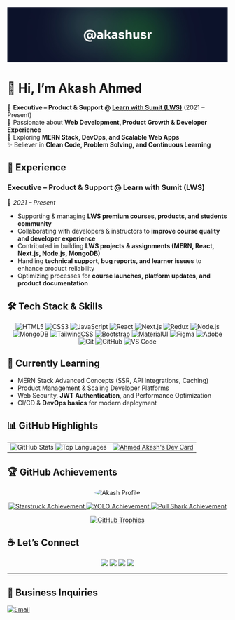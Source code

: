 <!-- Banner -->
<img src="./assets/akashusr-github-akash-ahmed.jpeg" alt="Akash Ahmed's GitHub Banner" />

# 👋 Hi, I’m Akash Ahmed

💼 **Executive – Product & Support @ [Learn with Sumit (LWS)](https://learnwithsumit.com/)** (2021 – Present) <br>
🚀 Passionate about **Web Development, Product Growth & Developer Experience**<br>
🌱 Exploring **MERN Stack, DevOps, and Scalable Web Apps**<br>
✨ Believer in **Clean Code, Problem Solving, and Continuous Learning**

## 💼 Experience

### **Executive – Product & Support @ Learn with Sumit (LWS)**

📍 _2021 – Present_

-   Supporting & managing **LWS premium courses, products, and students community**
-   Collaborating with developers & instructors to **improve course quality and developer experience**
-   Contributed in building **LWS projects & assignments (MERN, React, Next.js, Node.js, MongoDB)**
-   Handling **technical support, bug reports, and learner issues** to enhance product reliability
-   Optimizing processes for **course launches, platform updates, and product documentation**

## 🛠️ Tech Stack & Skills

<div align="center">

![HTML5](https://img.shields.io/badge/HTML5-E34F26?style=for-the-badge&logo=html5&logoColor=white)
![CSS3](https://img.shields.io/badge/CSS3-1572B6?style=for-the-badge&logo=css3&logoColor=white)
![JavaScript](https://img.shields.io/badge/JavaScript-F7DF1E?style=for-the-badge&logo=javascript&logoColor=black)
![React](https://img.shields.io/badge/React-61DAFB?style=for-the-badge&logo=react&logoColor=black)
![Next.js](https://img.shields.io/badge/Next.js-000000?style=for-the-badge&logo=next.js&logoColor=white)
![Redux](https://img.shields.io/badge/Redux-764ABC?style=for-the-badge&logo=redux&logoColor=white)
![Node.js](https://img.shields.io/badge/Node.js-3C873A?style=for-the-badge&logo=node.js&logoColor=white)
![MongoDB](https://img.shields.io/badge/MongoDB-4EA94B?style=for-the-badge&logo=mongodb&logoColor=white)
![TailwindCSS](https://img.shields.io/badge/Tailwind_CSS-38B2AC?style=for-the-badge&logo=tailwind-css&logoColor=white)
![Bootstrap](https://img.shields.io/badge/Bootstrap-563D7C?style=for-the-badge&logo=bootstrap&logoColor=white)
![MaterialUI](https://img.shields.io/badge/Material_UI-007FFF?style=for-the-badge&logo=mui&logoColor=white)
![Figma](https://img.shields.io/badge/Figma-F24E1E?style=for-the-badge&logo=figma&logoColor=white)
![Adobe](https://img.shields.io/badge/Adobe-FF0000?style=for-the-badge&logo=adobe&logoColor=white)
![Git](https://img.shields.io/badge/Git-F05032?style=for-the-badge&logo=git&logoColor=white)
![GitHub](https://img.shields.io/badge/GitHub-181717?style=for-the-badge&logo=github&logoColor=white)
![VS Code](https://img.shields.io/badge/VS_Code-007ACC?style=for-the-badge&logo=visual-studio-code&logoColor=white)

</div>

## 🌱 Currently Learning

-   MERN Stack Advanced Concepts (SSR, API Integrations, Caching)
-   Product Management & Scaling Developer Platforms
-   Web Security, **JWT Authentication**, and Performance Optimization
-   CI/CD & **DevOps basics** for modern deployment

## 📊 GitHub Highlights

<table border="0">
  <tr>
    <td>
      <img src="https://github-readme-stats.vercel.app/api?username=akashusr&show_icons=true&theme=tokyonight" alt="GitHub Stats" />
      <img src="https://github-readme-stats.vercel.app/api/top-langs/?username=akashusr&layout=compact&theme=tokyonight" alt="Top Languages" />
    </td>
    <td>
      <a href="https://app.daily.dev/akashusr"><img src="https://api.daily.dev/devcards/v2/o9MEldbrfOKSviCyWdpmT.png?type=default&r=hui" width="356" alt="Ahmed Akash's Dev Card"/></a>
    </td>
  </tr>
</table>

## 🏆 GitHub Achievements

<p align="center">
  <img src="https://github.com/akashusr.png" width="100" style="border-radius:50%" alt="Akash Profile"/>
</p>

<p align="center">
  <a href="https://github.com/akashusr?tab=achievements&achievement=starstruck">
    <img src="https://github.githubassets.com/assets/starstruck-default-b6610abad518.png" width="64" alt="Starstruck Achievement"/>
  </a>
  <a href="https://github.com/akashusr?tab=achievements&achievement=yolo">
    <img src="https://github.githubassets.com/assets/yolo-default-be0bbff04951.png" width="64" alt="YOLO Achievement"/>
  </a>
  <a href="https://github.com/akashusr?tab=achievements&achievement=pull-shark">
    <img src="https://github.githubassets.com/assets/pull-shark-default-498c279a747d.png" width="64" alt="Pull Shark Achievement"/>
  </a>
</p>

<p align="center">
  <a href="https://github.com/akashusr?tab=achievements">
    <img src="https://github-profile-trophy.vercel.app/api/?username=akashusr&theme=tokyonight&margin-w=10&margin-h=15&no-frame=true&column=4" alt="GitHub Trophies"/>
  </a>
</p>

## ☕ Let’s Connect

<p align="center">
  <a href="https://www.linkedin.com/in/akashusr/"><img src="https://img.shields.io/badge/-LinkedIn-0077B5?style=for-the-badge&logo=linkedin&logoColor=white"/></a>
  <a href="https://www.facebook.com/akashusr/"><img src="https://img.shields.io/badge/-Facebook-1877F2?style=for-the-badge&logo=facebook&logoColor=white"/></a>
  <a href="https://www.instagram.com/akashusr/"><img src="https://img.shields.io/badge/-Instagram-E4405F?style=for-the-badge&logo=instagram&logoColor=white"/></a>
  <a href="https://twitter.com/akashusr"><img src="https://img.shields.io/badge/-Twitter-1DA1F2?style=for-the-badge&logo=twitter&logoColor=white"/></a>
</p>

---

## 📧 Business Inquiries

<a href="mailto:akashahmed5724@gmail.com">
  <img src="https://img.shields.io/badge/📧%20Email-akashahmed5724%40gmail.com-red?style=for-the-badge&logo=gmail&logoColor=white" alt="Email"/>
</a>
